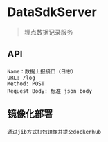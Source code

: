 DataSdkServer
====

> 埋点数据记录服务


## API
    Name：数据上报接口（日志）
    URL: /log
    Method: POST
    Request Body: 标准 json body

## 镜像化部署
    通过jib方式打包镜像并提交dockerhub

